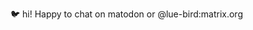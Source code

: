 🐦 hi! Happy to chat on matodon or @lue-bird:matrix.org

<!---
lue-bird/lue-bird is a ✨ special ✨ repository because its `README.md` (this file) appears on your GitHub profile.
You can click the Preview link to take a look at your changes.
--->

